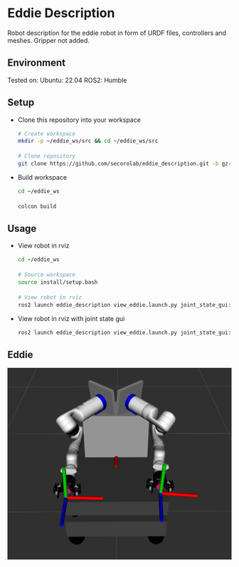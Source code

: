# Eddie Description

Robot description for the eddie robot in form of URDF files, controllers and meshes.
Gripper not added.

## Environment
Tested on:
  Ubuntu: 22.04
  ROS2: Humble

## Setup

- Clone this repository into your workspace
  
  ```bash
  # Create workspace
  mkdir -p ~/eddie_ws/src && cd ~/eddie_ws/src

  # Clone repository
  git clone https://github.com/secorolab/eddie_description.git -b gz-devel
  ```

- Build workspace

  ```bash
  cd ~/eddie_ws

  colcon build
  ```

## Usage

- View robot in rviz

  ```bash
  cd ~/eddie_ws

  # Source workspace
  source install/setup.bash

  # View robot in rviz
  ros2 launch eddie_description view_eddie.launch.py joint_state_gui:=false
  ```

- View robot in rviz with joint state gui

  ```bash
  ros2 launch eddie_description view_eddie.launch.py joint_state_gui:=true
  ```

## Eddie

![Eddie](media/eddie_default_rviz.png)
